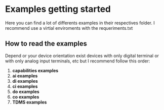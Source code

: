 # Examples getting started

Here you can find a lot of differents examples in their respectives folder. I recommend use a virtial enviroments with the requeriments.txt

## How to read the examples

Depend or your device orientation exist devices with only digital terminal or with only analog input terminals, etc but I recommend follow this order:

1. **capabilities examples**
2. **ai examples**
3. **di examples**
4. **ci examples**
5. **do examples**
6. **co examples**
7. **TDMS examples**
